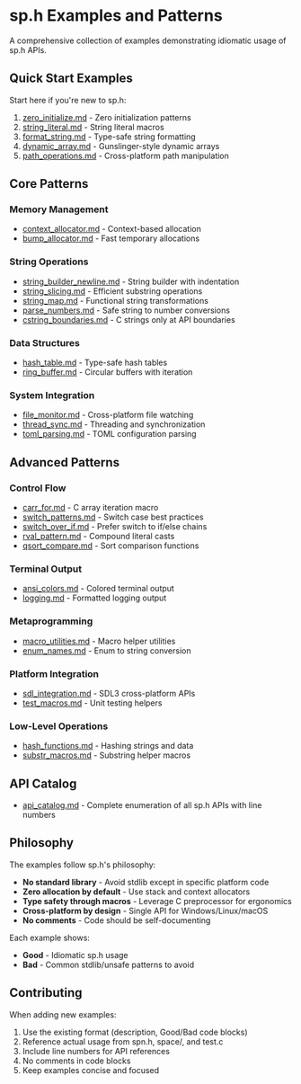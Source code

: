 # sp.h Examples and Patterns

A comprehensive collection of examples demonstrating idiomatic usage of sp.h APIs.

## Quick Start Examples
Start here if you're new to sp.h:

1. [zero_initialize.md](zero_initialize.md) - Zero initialization patterns
2. [string_literal.md](string_literal.md) - String literal macros  
3. [format_string.md](format_string.md) - Type-safe string formatting
4. [dynamic_array.md](dynamic_array.md) - Gunslinger-style dynamic arrays
5. [path_operations.md](path_operations.md) - Cross-platform path manipulation

## Core Patterns

### Memory Management
- [context_allocator.md](context_allocator.md) - Context-based allocation
- [bump_allocator.md](bump_allocator.md) - Fast temporary allocations

### String Operations  
- [string_builder_newline.md](string_builder_newline.md) - String builder with indentation
- [string_slicing.md](string_slicing.md) - Efficient substring operations
- [string_map.md](string_map.md) - Functional string transformations
- [parse_numbers.md](parse_numbers.md) - Safe string to number conversions
- [cstring_boundaries.md](cstring_boundaries.md) - C strings only at API boundaries

### Data Structures
- [hash_table.md](hash_table.md) - Type-safe hash tables
- [ring_buffer.md](ring_buffer.md) - Circular buffers with iteration

### System Integration
- [file_monitor.md](file_monitor.md) - Cross-platform file watching
- [thread_sync.md](thread_sync.md) - Threading and synchronization
- [toml_parsing.md](toml_parsing.md) - TOML configuration parsing

## Advanced Patterns

### Control Flow
- [carr_for.md](carr_for.md) - C array iteration macro
- [switch_patterns.md](switch_patterns.md) - Switch case best practices
- [switch_over_if.md](switch_over_if.md) - Prefer switch to if/else chains
- [rval_pattern.md](rval_pattern.md) - Compound literal casts
- [qsort_compare.md](qsort_compare.md) - Sort comparison functions

### Terminal Output
- [ansi_colors.md](ansi_colors.md) - Colored terminal output
- [logging.md](logging.md) - Formatted logging output

### Metaprogramming
- [macro_utilities.md](macro_utilities.md) - Macro helper utilities
- [enum_names.md](enum_names.md) - Enum to string conversion

### Platform Integration
- [sdl_integration.md](sdl_integration.md) - SDL3 cross-platform APIs
- [test_macros.md](test_macros.md) - Unit testing helpers

### Low-Level Operations
- [hash_functions.md](hash_functions.md) - Hashing strings and data
- [substr_macros.md](substr_macros.md) - Substring helper macros

## API Catalog
- [api_catalog.md](api_catalog.md) - Complete enumeration of all sp.h APIs with line numbers

## Philosophy

The examples follow sp.h's philosophy:
- **No standard library** - Avoid stdlib except in specific platform code
- **Zero allocation by default** - Use stack and context allocators
- **Type safety through macros** - Leverage C preprocessor for ergonomics
- **Cross-platform by design** - Single API for Windows/Linux/macOS
- **No comments** - Code should be self-documenting

Each example shows:
- **Good** - Idiomatic sp.h usage
- **Bad** - Common stdlib/unsafe patterns to avoid

## Contributing

When adding new examples:
1. Use the existing format (description, Good/Bad code blocks)
2. Reference actual usage from spn.h, space/, and test.c
3. Include line numbers for API references
4. No comments in code blocks
5. Keep examples concise and focused
